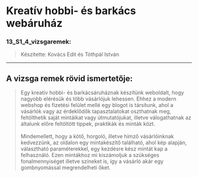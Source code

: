 # Kreatív hobbi- és barkács webáruház 
### 13_S1_4_vizsgaremek: <br>
> Készítette: Kovács Edit és Tóthpál István
___

## A vizsga remek rövid ismertetője:
> Egy kreatív hobbi- és barkácsáruháznak készítünk weboldalt, hogy nagyobb elérésük és több vásárlójuk lehessen. Ehhez a modern webshop és fizetési felület mellé egy blogot is társítunk, ahol a vásárlók vagy az érdeklődők tapasztalatokat oszthatnak meg, feltölthetik saját mintáikat vagy útmutatójukat, illetve válogathatnak az általunk előre feltöltött tippek, praktikák és minták közt. <br><br> Mindemellett, hogy a kötő, horgoló, illetve hímző vásárlóinknak kedvezzünk, az oldalon egy mintakészítő található, ahol kép alapján, választható paraméterekkel, egy kezdésre kész mintát kap a felhasználó. Ezen mintákhoz mi kiszámoljuk a szükséges fonalmennyiséget illetve színeket is, így a vásárló akár egy gombnyomással megrendelheti őket.
